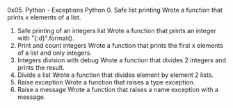 0x05. Python - Exceptions
Python
0. Safe list printing
Wrote a function that prints x elements of a list.
1. Safe printing of an integers list
Wrote a function that prints an integer with "{:d}".format().
2. Print and count integers
Wrote a function that prints the first x elements of a list and only integers.
3. Integers division with debug
Wrote a function that divides 2 integers and prints the result.
4. Divide a list
Wrote a function that divides element by element 2 lists.
5. Raise exception
Wrote a function that raises a type exception.
6. Raise a message
Wrote a function that raises a name exception with a message.
